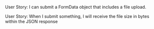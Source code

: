 User Story: I can submit a FormData object that includes a file upload.

User Story: When I submit something, I will receive the file size in bytes within the JSON response